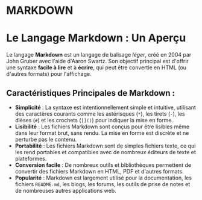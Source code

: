 # MARKDOWN
# Le Langage Markdown : Un Aperçu

Le langage **Markdown** est un langage de balisage *léger*, créé en 2004 par John Gruber avec l'aide d'Aaron Swartz. Son objectif principal est d'offrir une syntaxe **facile à lire** et à **écrire**, qui peut être convertie en HTML (ou d'autres formats) pour l'affichage.

## Caractéristiques Principales de Markdown :

* **Simplicité** : La syntaxe est intentionnellement simple et intuitive, utilisant des caractères courants comme les astérisques (`*`), les tirets (`-`), les dièses (`#`) et les crochets (`[]()`) pour indiquer la mise en forme.
* **Lisibilité** : Les fichiers Markdown sont conçus pour être lisibles même dans leur format brut, sans rendu. La mise en forme est discrète et ne perturbe pas le contenu.
* **Portabilité** : Les fichiers Markdown sont de simples fichiers texte, ce qui les rend portables et compatibles avec de nombreux éditeurs de texte et plateformes.
* **Conversion facile** : De nombreux outils et bibliothèques permettent de convertir des fichiers Markdown en HTML, PDF et d'autres formats.
* **Popularité** : Markdown est largement utilisé pour la documentation, les fichiers `README.md`, les blogs, les forums, les outils de prise de notes et de nombreuses autres applications web.

